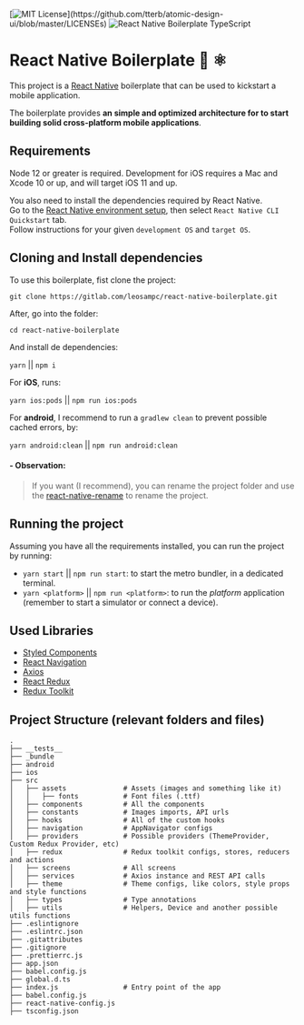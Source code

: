 [![MIT License](https://img.shields.io/apm/l/atomic-design-ui.svg?)](https://github.com/tterb/atomic-design-ui/blob/master/LICENSEs)
![React Native Boilerplate TypeScript](https://badgen.net/npm/types/tslib)

# React Native Boilerplate 🚀 ⚛️

This project is a [React Native](https://facebook.github.io/react-native/) boilerplate that can be used to kickstart a mobile application.

The boilerplate provides **an simple and optimized architecture for to start building solid cross-platform mobile applications**.

## Requirements

Node 12 or greater is required. Development for iOS requires a Mac and Xcode 10 or up, and will target iOS 11 and up.

You also need to install the dependencies required by React Native.  
Go to the [React Native environment setup](https://reactnative.dev/docs/environment-setup), then select `React Native CLI Quickstart` tab.  
Follow instructions for your given `development OS` and `target OS`.

## Cloning and Install dependencies

To use this boilerplate, fist clone the project:

`git clone https://gitlab.com/leosampc/react-native-boilerplate.git`

After, go into the folder:

`cd react-native-boilerplate`

And install de dependencies:

`yarn` || `npm i`

For **iOS**, runs:

`yarn ios:pods` || `npm run ios:pods`

For **android**, I recommend to run a `gradlew clean` to prevent possible cached errors, by:

`yarn android:clean` || `npm run android:clean`

#### - Observation:

> If you want (I recommend), you can rename the project folder and use the [react-native-rename](https://github.com/junedomingo/react-native-rename#readme) to rename the project.

## Running the project

Assuming you have all the requirements installed, you can run the project by running:

- `yarn start` || `npm run start`: to start the metro bundler, in a dedicated terminal.
- `yarn <platform>` || `npm run <platform>`: to run the _platform_ application (remember to start a simulator or connect a device).

## Used Libraries

- [Styled Components](http://styled-components.com)
- [React Navigation](http://reactnavigation.org)
- [Axios](https://axios-http.com)
- [React Redux](https://react-redux.js.org)
- [Redux Toolkit](https://redux-toolkit.js.org)

## Project Structure (relevant folders and files)

    .
    ├── __tests__
    ├── _bundle
    ├── android
    ├── ios
    ├── src
    │   ├── assets              # Assets (images and something like it)
    │   │   ├── fonts           # Font files (.ttf)
    │   ├── components          # All the components
    │   ├── constants           # Images imports, API urls
    │   ├── hooks               # All of the custom hooks
    │   ├── navigation          # AppNavigator configs
    │   ├── providers           # Possible providers (ThemeProvider, Custom Redux Provider, etc)
    │   ├── redux               # Redux toolkit configs, stores, reducers and actions
    │   ├── screens             # All screens
    │   ├── services            # Axios instance and REST API calls
    │   ├── theme               # Theme configs, like colors, style props and style functions
    │   ├── types               # Type annotations
    │   ├── utils               # Helpers, Device and another possible utils functions
    ├── .eslintignore
    ├── .eslintrc.json
    ├── .gitattributes
    ├── .gitignore
    ├── .prettierrc.js
    ├── app.json
    ├── babel.config.js
    ├── global.d.ts
    ├── index.js                # Entry point of the app
    ├── babel.config.js
    ├── react-native-config.js
    ├── tsconfig.json
